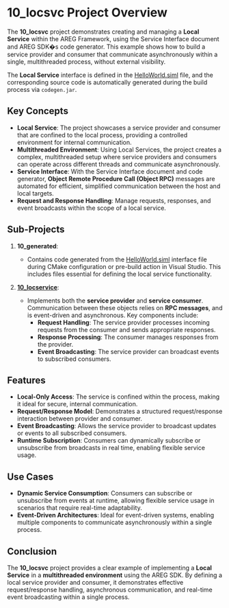 # 10_locsvc Project Overview

The **10_locsvc** project demonstrates creating and managing a **Local Service** within the AREG Framework, using the Service Interface document and AREG SDK�s code generator. This example shows how to build a service provider and consumer that communicate asynchronously within a single, multithreaded process, without external visibility.

The **Local Service** interface is defined in the [HelloWorld.siml](./services/HelloWorld.siml) file, and the corresponding source code is automatically generated during the build process via `codegen.jar`.

## Key Concepts

- **Local Service**: The project showcases a service provider and consumer that are confined to the local process, providing a controlled environment for internal communication.
- **Multithreaded Environment**: Using Local Services, the project creates a complex, multithreaded setup where service providers and consumers can operate across different threads and communicate asynchronously.
- **Service Interface**: With the Service Interface document and code generator, **Object Remote Procedure Call (Object RPC)** messages are automated for efficient, simplified communication between the host and local targets.
- **Request and Response Handling**: Manage requests, responses, and event broadcasts within the scope of a local service.

## Sub-Projects

1. **10_generated**:
   - Contains code generated from the [HelloWorld.siml](./services/HelloWorld.siml) interface file during CMake configuration or pre-build action in Visual Studio. This includes files essential for defining the local service functionality.

2. **[10_locservice](./locservice/)**:
   - Implements both the **service provider** and **service consumer**. Communication between these objects relies on **RPC messages**, and is event-driven and asynchronous. Key components include:
     - **Request Handling**: The service provider processes incoming requests from the consumer and sends appropriate responses.
     - **Response Processing**: The consumer manages responses from the provider.
     - **Event Broadcasting**: The service provider can broadcast events to subscribed consumers.

## Features

- **Local-Only Access**: The service is confined within the process, making it ideal for secure, internal communication.
- **Request/Response Model**: Demonstrates a structured request/response interaction between provider and consumer.
- **Event Broadcasting**: Allows the service provider to broadcast updates or events to all subscribed consumers.
- **Runtime Subscription**: Consumers can dynamically subscribe or unsubscribe from broadcasts in real time, enabling flexible service usage.

## Use Cases

- **Dynamic Service Consumption**: Consumers can subscribe or unsubscribe from events at runtime, allowing flexible service usage in scenarios that require real-time adaptability.
- **Event-Driven Architectures**: Ideal for event-driven systems, enabling multiple components to communicate asynchronously within a single process.

## Conclusion

The **10_locsvc** project provides a clear example of implementing a **Local Service** in a **multithreaded environment** using the AREG SDK. By defining a local service provider and consumer, it demonstrates effective request/response handling, asynchronous communication, and real-time event broadcasting within a single process.
